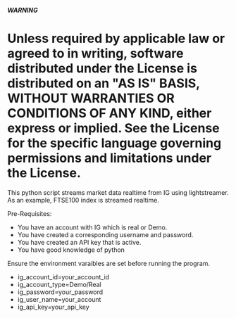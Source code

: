 ***WARNING***
#  Unless required by applicable law or agreed to in writing, software distributed under the License is distributed on an "AS IS" BASIS, WITHOUT WARRANTIES OR CONDITIONS OF ANY KIND, either express or implied. See the License for the specific language governing permissions and limitations under the License.

This python script streams market data realtime from IG using lightstreamer. As an example, FTSE100 index is streamed realtime.

Pre-Requisites:
- You have an account with IG which is real or Demo.
- You have created a corresponding username and password.
- You have created an API key that is active.
- You have good knowledge of python

Ensure the environment varaibles are set before running the program.

- ig_account_id=your_account_id
- ig_account_type=Demo/Real
- ig_password=your_password
- ig_user_name=your_account
- ig_api_key=your_api_key

